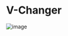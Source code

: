 # V-Changer

![image](https://github.com/user-attachments/assets/4e304d52-1a01-4b6b-b602-c6203efbc8d6)

